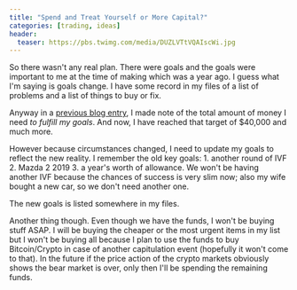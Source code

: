 ```yaml
---
title: "Spend and Treat Yourself or More Capital?"
categories: [trading, ideas]
header:
  teaser: https://pbs.twimg.com/media/DUZLVTtVQAIscWi.jpg
---
```


So there wasn't any real plan. There were goals and the goals were important to me at the time of making which was a year ago. I guess what I'm saying is
goals change. I have some record in my files of a list of problems and a list of things to buy or fix.

Anyway in a [previous blog entry](/trading/This-is-how-I-should-think-post-May-dump/), I made note of the total amount of money I need _to fulfill my goals_. 
And now, I have reached that target of $40,000 and much more.

However because circumstances changed, I need to update my goals to reflect the new reality. I remember the old key goals: 1. another round of IVF 2. Mazda 2 
2019 3. a year's worth of allowance. We won't be having another IVF because the chances of success is very slim now; also my wife bought a new car, so we don't 
need another one.

The new goals is listed somewhere in my files.

Another thing though. Even though we have the funds, I won't be buying stuff ASAP. I will be buying the cheaper or the most urgent items in my list but I won't 
be buying all because I plan to use the funds to buy Bitcoin/Crypto in case of another capitulation event (hopefully it won't come to that). In the future if 
the price action of the crypto markets obviously shows the bear market is over, only then I'll be spending the remaining funds.